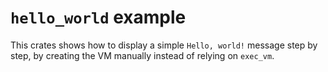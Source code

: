 # `hello_world` example

This crates shows how to display a simple `Hello, world!` message step by step, by creating the VM manually instead of relying on `exec_vm`.